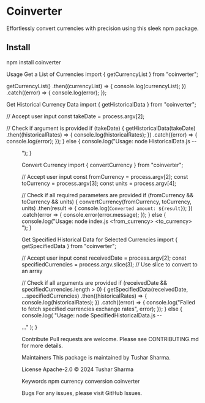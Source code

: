 # Coinverter

Effortlessly convert currencies with precision using this sleek npm package.

## Install

npm install coinverter

Usage
Get a List of Currencies
import { getCurrencyList } from "coinverter";

getCurrencyList()
  .then((currencyList) => {
    console.log(currencyList);
  })
  .catch((error) => {
    console.log(error);
  });

  Get Historical Currency Data
  import { getHistoricalData } from "coinverter";

// Accept user input
const takeDate = process.argv[2];

// Check if argument is provided
if (takeDate) {
  getHistoricalData(takeDate)
    .then((historicalRates) => {
      console.log(historicalRates);
    })
    .catch((error) => {
      console.log(error);
    });
} else {
  console.log("Usage: node HistoricalData.js <YYYY>-<MM>-<DD>");
}

Convert Currency
import { convertCurrency } from "coinverter";

// Accept user input
const fromCurrency = process.argv[2];
const toCurrency = process.argv[3];
const units = process.argv[4];

// Check if all required parameters are provided
if (fromCurrency && toCurrency && units) {
  convertCurrency(fromCurrency, toCurrency, units)
    .then(result => {
      console.log(`Converted amount: ${result}`);
    })
    .catch(error => {
      console.error(error.message);
    });
} else {
  console.log("Usage: node index.js <from_currency> <to_currency> <units>");
}

Get Specified Historical Data for Selected Currencies
import { getSpecifiedData } from "coinverter";

// Accept user input
const receivedDate = process.argv[2];
const specifiedCurrencies = process.argv.slice(3); // Use slice to convert to an array

// Check if all arguments are provided
if (receivedDate && specifiedCurrencies.length > 0) {
  getSpecifiedData(receivedDate, ...specifiedCurrencies)
    .then((historicalRates) => {
      console.log(historicalRates);
    })
    .catch((error) => {
      console.log("Failed to fetch specified currencies exchange rates", error);
    });
} else {
  console.log(
    "Usage: node SpecifiedHistoricalData.js <YYYY>-<MM>-<DD> <currency1> <currency2> ..."
  );
}

Contribute
Pull requests are welcome. Please see CONTRIBUTING.md for more details.

Maintainers
This package is maintained by Tushar Sharma.

License
Apache-2.0 © 2024 Tushar Sharma

Keywords
npm
currency conversion
coinverter

Bugs
For any issues, please visit GitHub Issues.




  

